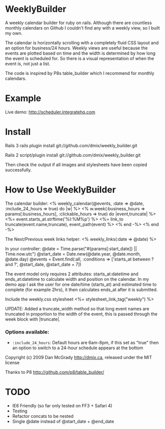 WeeklyBuilder
==============

A weekly calendar builder for ruby on rails. Although there are countless monthly calendars on Github I couldn't find any with a weekly view, so I built my own.

The calendar is horizontally scrolling with a completely fluid CSS layout and an option for business/24 hours. Weekly views are useful because the events are plotted based on time and the width is determined by how long the event is scheduled for. So there is a visual representation of when the event is, not just a list.

The code is inspired by P8s table_builder which I recommend for monthly calendars.

Example
=======

Live demo: http://scheduler.integratehq.com

Install
=======
Rails 3
    rails plugin install git://github.com/dmix/weekly_builder.git 
    
Rails 2
    script/plugin install git://github.com/dmix/weekly_builder.git 

Then check the output if all images and stylesheets have been copied successfully.

How to Use WeeklyBuilder
=======
The calendar builder:
    <%  weekly_calendar(@events, :date => @date, :include_24_hours => true) do |w|  %>
      <%  w.week(:business_hours => params[:business_hours], :clickable_hours => true) do |event,truncate|  %>
        <%=  event.starts_at.strftime('%I:%M%p')  %>
        <%=  link_to truncate(event.name,truncate), event_path(event)  %>
      <% end -%>
    <% end -%>

The Next/Previous week links helper:
    <%  weekly_links(:date => @date)  %>

In your controller:
    @date = Time.parse("#{params[:start_date]} || Time.now.utc")
    @start_date = Date.new(@date.year, @date.month, @date.day) 
    @events = Event.find(:all, :conditions => ['starts_at between ? and ?', @start_date, @start_date + 7])
  
The event model only requires 2 attributes: starts_at:datetime and ends_at:datetime to calculate width and position on the calendar. In my demo app I ask the user for one date/time (starts_at) and estimated time to complete (for example 2hrs), it then calculates ends_at after it is submitted.

Include the weekly.css stylesheet
  <%= stylesheet_link_tag("weekly") %>

UPDATE: Added a truncate_width method so that long event names are truncated in proportion to the width of the event, this is passed through the week block with |truncate|.

### Options available:

* `:include_24_hours`:
  Default hours are 6am-8pm, if this set as "true" then an option to switch to a 24-hour schedule appears at the bottom

Copyright (c) 2009 Dan McGrady http://dmix.ca, released under the MIT license

Thanks to P8 http://github.com/p8/table_builder/

TODO
=======
* IE6 Friendly (so far only tested on FF3 + Safari 4)
* Testing
* Refactor concats to be nested
* Single @date instead of @start_date + @end_date